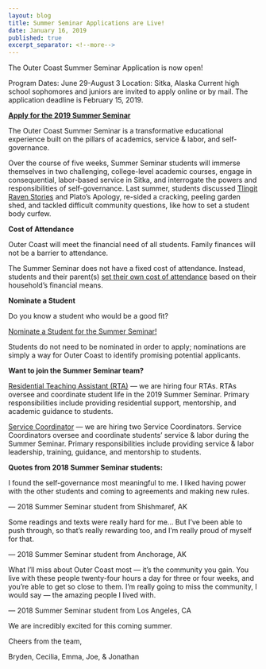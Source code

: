 ```yaml
---
layout: blog
title: Summer Seminar Applications are Live!
date: January 16, 2019
published: true
excerpt_separator: <!--more-->
---
```


The Outer Coast Summer Seminar Application is now open!

<!--more-->

Program Dates: June 29-August 3
Location: Sitka, Alaska
Current high school sophomores and juniors are invited to apply online or by mail. The application deadline is February 15, 2019. 

<strong>[Apply for the 2019 Summer Seminar](http://outercoast.org/apply.html)</strong>

The Outer Coast Summer Seminar is a transformative educational experience built on the pillars of academics, service & labor, and self-governance.

Over the course of five weeks, Summer Seminar students will immerse themselves in two challenging, college-level academic courses, engage in consequential, labor-based service in Sitka, and interrogate the powers and responsibilities of self-governance. Last summer, students discussed [Tlingit Raven Stories](http://tlingitlanguage.com/raven/) and Plato’s Apology, re-sided a cracking, peeling garden shed, and tackled difficult community questions, like how to set a student body curfew. 

<strong>Cost of Attendance</strong>

Outer Coast will meet the financial need of all students. Family finances will not be a barrier to attendance. 

The Summer Seminar does not have a fixed cost of attendance. Instead, students and their parent(s) [set their own cost of attendance](http://outercoast.org/cost-of-attendance.html) based on their household’s financial means. 

<strong>Nominate a Student</strong>

Do you know a student who would be a good fit?

[Nominate a Student for the Summer Seminar!](http://outercoast.org/nominate.html)

Students do not need to be nominated in order to apply; nominations are simply a way for Outer Coast to identify promising potential applicants.

<strong>Want to join the Summer Seminar team?</strong>

[Residential Teaching Assistant (RTA)](https://docs.google.com/document/u/2/d/1pskk5vc43LH-QNFzm284kfFCSE8lTwYyw6or3DP7Kss/edit?usp=sharing) — we are hiring four RTAs. RTAs oversee and coordinate student life in the 2019 Summer Seminar. Primary responsibilities include providing residential support, mentorship, and academic guidance to students. 

[Service Coordinator](https://docs.google.com/document/d/19fcCo1Ha0ZnuEahz1IHSmNWfD2F2RSSqweZUo3oTwSA/edit?usp=sharing) — we are hiring two Service Coordinators. Service Coordinators oversee and coordinate students’ service & labor during the Summer Seminar. Primary responsibilities include providing service & labor leadership, training, guidance, and mentorship to students. 

<strong>Quotes from 2018 Summer Seminar students:</strong>

I found the self-governance most meaningful to me. I liked having power with the other students and coming to agreements and making new rules.

 — 2018 Summer Seminar student from Shishmaref, AK
 
 Some readings and texts were really hard for me... But I’ve been able to push through, so that’s really rewarding too, and I’m really proud of myself for that. 

— 2018 Summer Seminar student from Anchorage, AK

What I’ll miss about Outer Coast most — it’s the community you gain. You live with these people twenty-four hours a day for three or four weeks, and you’re able to get so close to them. I’m really going to miss the community, I would say — the amazing people I lived with.                               

— 2018 Summer Seminar student from Los Angeles, CA


We are incredibly excited for this coming summer.

Cheers from the team,

Bryden, Cecilia, Emma, Joe, & Jonathan

